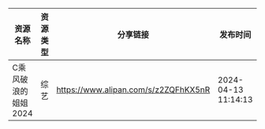 | 资源名称         | 资源类型 | 分享链接                                 | 发布时间                |
| ------------ | ---- | ------------------------------------ | ------------------- |
| C乘风破浪的姐姐2024 | 综艺   | https://www.alipan.com/s/z2ZQFhKX5nR | 2024-04-13 11:14:13 |
